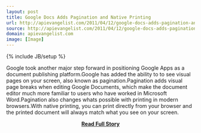 ```yaml
---
layout: post
title: Google Docs Adds Pagination and Native Printing
url: http://apievangelist.com/2011/04/12/google-docs-adds-pagination-and-native-printing/
source: http://apievangelist.com/2011/04/12/google-docs-adds-pagination-and-native-printing/
domain: apievangelist.com
image: [Image]
---
```

{% include JB/setup %}<p>Google took another major step forward in positioning Google Apps as a document publishing platform.Google has added the ability to to see visual pages on your screen, also known as pagination.Pagination adds visual page breaks when editing Google Documents, which make the document editor much more familiar to users who have worked in Microsoft Word.Pagination also changes whats possible with printing in modern browsers.With native printing, you can print directly from your browser and the printed document will always match what you see on your screen.</p>
<center><p><a href="http://apievangelist.com/2011/04/12/google-docs-adds-pagination-and-native-printing/" style='padding:25px; font-sze:18px; font-weight: bold;'>Read Full Story</a></p></center>
